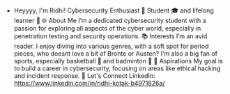 - Heyyyy, I'm Ridhi! Cybersecurity Enthusiast 🔐 Student 🎓 and lifelong learner 🌱
🌐 About Me
I’m a dedicated cybersecurity student with a passion for exploring all aspects of the cyber world, especially in penetration testing and security operations.
📚 Interests
I’m an avid reader. I enjoy diving into various genres, with a soft spot for period pieces, who doesnt love a bit of Bronte or Austen?
I'm also a big fan of sports, especially basketball 🏀 and badminton 🏸
🚀 Aspirations
My goal is to build a career in cybersecurity, focusing on areas like ethical hacking and incident response.
💬 Let's Connect
LinkedIn: https://www.linkedin.com/in/ridhi-kotak-b4971826a/ 



<!---
Ridhi-2004/Ridhi-2004 is a ✨ special ✨ repository because its `README.md` (this file) appears on your GitHub profile.
You can click the Preview link to take a look at your changes.
--->
